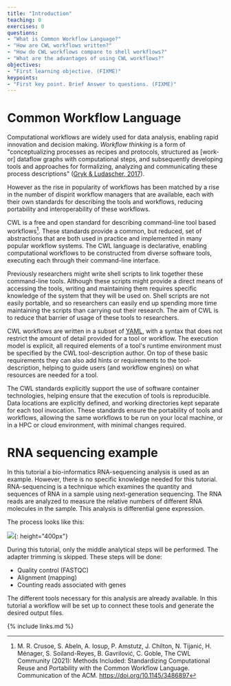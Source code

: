 ```yaml
---
title: "Introduction"
teaching: 0
exercises: 0
questions:
- "What is Common Workflow Language?"
- "How are CWL workflows written?"
- "How do CWL workflows compare to shell workflows?"
- "What are the advantages of using CWL workflows?"
objectives:
- "First learning objective. (FIXME)"
keypoints:
- "First key point. Brief Answer to questions. (FIXME)"
---
```


# Common Workflow Language

Computational workflows are widely used for data analysis, enabling rapid innovation and decision making. 
_Workflow thinking_ is a form of "conceptualizing processes as recipes and protocols, structured as [work- or] dataflow graphs with computational steps, 
and subsequently developing tools and approaches for formalizing, analyzing and communicating these process descriptions" ([Gryk & Ludascher, 2017](https://doi.org/10.1353/lib.2017.0018)).

However as the rise in popularity of workflows has been matched by a rise in the number of dispirit workflow managers that are available, 
each with their own standards for describing the tools and workflows, reducing portability and interoperability of these workflows.

CWL is a free and open standard for describing command-line tool based workflows[^1]. 
These standards provide a common, but reduced, set of abstractions that are both used in practice and implemented in many popular workflow systems. 
The CWL language is declarative, enabling computational workflows to be constructed from diverse software tools, executing each through their command-line interface.

Previously researchers might write shell scripts to link together these command-line tools. 
Although these scripts might provide a direct means of accessing the tools, writing and maintaining them requires specific knowledge of the system that they will be used on. 
Shell scripts are not easily portable, and so researchers can easily end up spending more time maintaining the scripts than carrying out their research. 
The aim of CWL is to reduce that barrier of usage of these tools to researchers.

CWL workflows are written in a subset of [YAML], with a syntax that does not restrict the amount of detail provided for a tool or workflow.
The execution model is explicit, all required elements of a tool's runtime environment must be specified by the CWL tool-description author.
On top of these basic requirements they can also add hints or requirements to the tool-description, helping to guide users (and workflow engines) on what resources are needed for a tool.

The CWL standards explicitly support the use of software container technologies, helping ensure that the execution of tools is reproducible. 
Data locations are explicitly defined, and working directories kept separate for each tool invocation. 
These standards ensure the portability of tools and workflows, allowing the same workflows to be run on your local machine, or in a HPC or cloud environment, with minimal changes required.

# RNA sequencing example

In this tutorial a bio-informatics RNA-sequencing analysis is used as an example. However, there is no specific knowledge needed for this tutorial. 
RNA-sequencing is a technique which examines the quantity and sequences of RNA in a sample using next-generation sequencing. 
The RNA reads are analyzed to measure the relative numbers of different RNA molecules in the sample. This analysis is differential gene expression.

The process looks like this:

![]({{page.root}}/fig/RNAseqWorkflow.png){: height="400px"}

During this tutorial, only the middle analytical steps will be performed. The adapter trimming is skipped.
These steps will be done:
- Quality control (FASTQC)
- Alignment (mapping)
- Counting reads associated with genes

The different tools necessary for this analysis are already available. In this tutorial a workflow will be set up to connect these tools and generate the desired output files.

{% include links.md %}

[^1]: M. R. Crusoe, S. Abeln, A. Iosup, P. Amstutz, J. Chilton, N. Tijanić, H. Ménager, S. Soiland-Reyes, B. Gavrilović, C. Goble, The CWL Community (2021): Methods Included: Standardizing Computational Reuse and Portability with the Common Workflow Language. Communication of the ACM. https://doi.org/10.1145/3486897

[YAML]: http://www.commonwl.org/user_guide/yaml/
